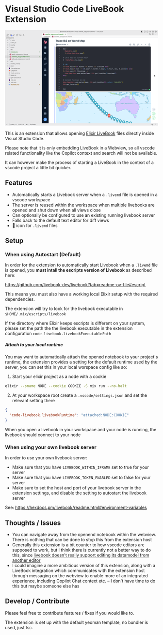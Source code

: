 # Visual Studio Code LiveBook Extension

![Screenshot](https://github.com/JonasGruenwald/code-livebook/blob/main/media/screenshot.png)

This is an extension that allows opening [Elixir LiveBook](https://livebook.dev/) files directly inside Visual Studio Code.

Please note that it is only embedding LiveBook in a Webview, so all vscode related functionality like the Copilot context and search will not be available.

It can however make the process of starting a LiveBook in the context of a vscode project a little bit quicker.

## Features

* Automatically starts a Livebook server when a `.livemd` file is opened in a vscode workspace
* The server is reused within the workspace when multiple livebooks are opened and shut down when all views close
* Can optionally be configured to use an existing running livebook server
* Falls back to the default text editor for diff views
* 🦊 icon for `.livemd` files

## Setup

### When using Autostart (Default)

In order for the extension to automatically start Livebook when a `.livemd` file is opened, you **must intall the escripts version of Livebook** as described here:

https://github.com/livebook-dev/livebook?tab=readme-ov-file#escript

This means you must also have a working local Elixir setup with the required dependencies.

The extension will try to look for the livebook executable in `$HOME/.mix/escripts/livebook`

If the directory where Elixir keeps escripts is different on your system, please set the path the the livebook executable in the extension configuration `code-livebook.livebookExecutablePath`


##### Attach to your local runtime

You may want to automatically attach the opened notebook to your project's runtime, the extension provides a setting for the default runtime used by the server, you can set this in your local worspace config like so:

1. Start your elixir project as a node with a cookie

```bash
elixir --sname NODE --cookie COOKIE -S mix run --no-halt
```

2. At your workspace root create a `.vscode/settings.json` and set the relevant setting there


```json
{
  "code-livebook.livebookRuntime": "attached:NODE:COOKIE"
}
```

When you open a livebook in your workspace and your node is running, the livebook should connect to your node

### When using your own livebook server

In order to use your own livebook server:

* Make sure that you have `LIVEBOOK_WITHIN_IFRAME` set to true for your server
* Make sure that you have `LIVEBOOK_TOKEN_ENABLED` set to false for your server
* Make sure to set the host and port of your livebook server in the extension settings, and disable the setting to autostart the livebook server

See: https://hexdocs.pm/livebook/readme.html#environment-variables


## Thoughts / Issues
* You can navigate away from the openend notebook within the webview. There is nothing that can be done to stop this from the extension host
* Generally this extension is a bit counter to how vscode editors are supposed to work, but I think there is currently not a better way to do this, since [livebook doesn't really support editing its datamodel from another editor](https://elixirforum.com/t/livebook-inside-regular-editor/55581/7) 
* I could imagine a more ambitious version of this extension, along with a LiveBook integration which communicates with the extension host through messaging on the webview to enable more of an integrated experience, including Copilot Chat context etc. – I don't have time to do this but maybe someone else has

## Develop / Contribute 

Please feel free to contribute features / fixes if you would like to.

The extension is set up with the default yeoman template, no bundler is used, just tsc. 